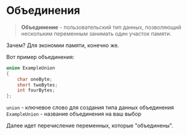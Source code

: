 # Объединения

> **Объединение** - пользовательский тип данных, позволяющий нескольким переменным занимать один участок памяти.

Зачем? Для экономии памяти, конечно же.

Вот пример объединения:
```c++
union ExampleUnion
{
    char oneByte;
    short twoBytes;
    int fourBytes;
};
```
`union` - ключевое слово для создания типа данных объединения
`ExampleUnion` - название объединения на ваш выбор

Далее идет перечисление переменных, которые "объединены".
